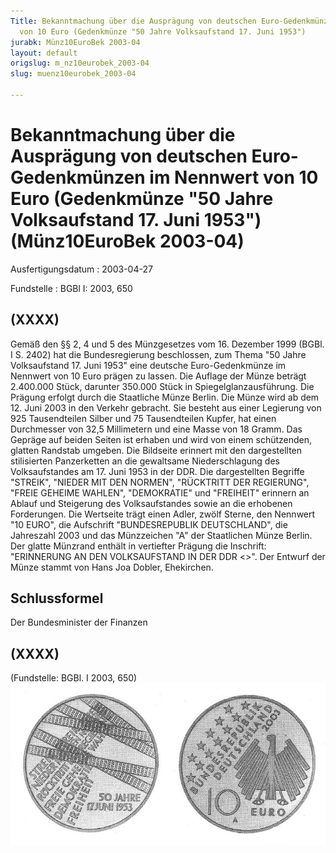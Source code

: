```yaml
---
Title: Bekanntmachung über die Ausprägung von deutschen Euro-Gedenkmünzen im Nennwert
  von 10 Euro (Gedenkmünze "50 Jahre Volksaufstand 17. Juni 1953")
jurabk: Münz10EuroBek 2003-04
layout: default
origslug: m_nz10eurobek_2003-04
slug: muenz10eurobek_2003-04

---
```


# Bekanntmachung über die Ausprägung von deutschen Euro-Gedenkmünzen im Nennwert von 10 Euro (Gedenkmünze "50 Jahre Volksaufstand 17. Juni 1953") (Münz10EuroBek 2003-04)

Ausfertigungsdatum
:   2003-04-27

Fundstelle
:   BGBl I: 2003, 650



## (XXXX)

Gemäß den §§ 2, 4 und 5 des Münzgesetzes vom 16. Dezember 1999 (BGBl. I S. 2402) hat die Bundesregierung beschlossen, zum Thema "50 Jahre Volksaufstand 17. Juni 1953" eine deutsche Euro-Gedenkmünze im Nennwert von 10 Euro prägen zu lassen.
Die Auflage der Münze beträgt 2.400.000 Stück, darunter 350.000 Stück in Spiegelglanzausführung. Die Prägung erfolgt durch die Staatliche Münze Berlin. Die Münze wird ab dem 12. Juni 2003 in den Verkehr gebracht. Sie besteht aus einer Legierung von 925 Tausendteilen Silber und 75 Tausendteilen Kupfer, hat einen Durchmesser von 32,5 Millimetern und eine Masse von 18 Gramm. Das Gepräge auf beiden Seiten ist erhaben und wird von einem schützenden, glatten Randstab umgeben.
Die Bildseite erinnert mit den dargestellten stilisierten Panzerketten an die gewaltsame Niederschlagung des Volksaufstandes am 17. Juni 1953 in der DDR. Die dargestellten Begriffe "STREIK", "NIEDER MIT DEN NORMEN", "RÜCKTRITT DER REGIERUNG", "FREIE GEHEIME WAHLEN", "DEMOKRATIE" und "FREIHEIT" erinnern an Ablauf und Steigerung des Volksaufstandes sowie an die erhobenen Forderungen.
Die Wertseite trägt einen Adler, zwölf Sterne, den Nennwert "10 EURO", die Aufschrift "BUNDESREPUBLIK DEUTSCHLAND", die Jahreszahl 2003 und das Münzzeichen "A" der Staatlichen Münze Berlin.
Der glatte Münzrand enthält in vertiefter Prägung die Inschrift:
"ERINNERUNG AN DEN VOLKSAUFSTAND IN DER DDR
<>".
Der Entwurf der Münze stammt von Hans Joa Dobler, Ehekirchen.


## Schlussformel

Der Bundesminister der Finanzen


## (XXXX)

(Fundstelle: BGBl. I 2003, 650)
![bgbl1_2003_j0650_0010.jpg](bgbl1_2003_j0650_0010.jpg)
